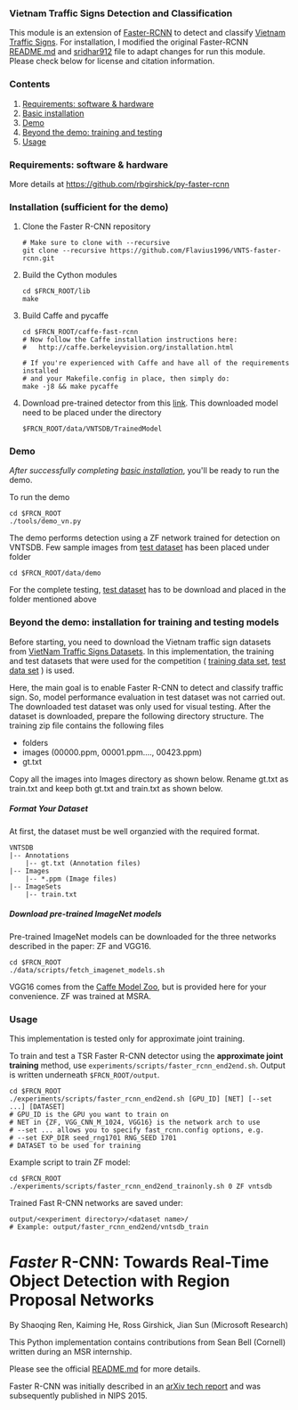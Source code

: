 ### Vietnam Traffic Signs Detection and Classification
This module is an extension of [Faster-RCNN](https://github.com/rbgirshick/py-faster-rcnn) to detect and classify [Vietnam Traffic Signs](https://drive.google.com/open?id=0B9hMAZTpHpyCclFwT2NFWTRYSjg).
For installation, I modified the original Faster-RCNN [README.md](https://github.com/rbgirshick/py-faster-rcnn/blob/master/README.md) and [sridhar912](https://github.com/sridhar912/tsr-py-faster-rcnn) file to adapt changes for run this module. Please check below for license and citation information.

### Contents
1. [Requirements: software & hardware](#requirements-software-hardware)
3. [Basic installation](#installation-sufficient-for-the-demo)
4. [Demo](#demo)
5. [Beyond the demo: training and testing](#beyond-the-demo-installation-for-training-and-testing-models)
6. [Usage](#usage)

### Requirements: software & hardware

More details at https://github.com/rbgirshick/py-faster-rcnn


### Installation (sufficient for the demo)

1. Clone the Faster R-CNN repository
    ```Shell
    # Make sure to clone with --recursive
    git clone --recursive https://github.com/Flavius1996/VNTS-faster-rcnn.git
    ```

2. Build the Cython modules
    ```Shell
    cd $FRCN_ROOT/lib
    make
    ```

3. Build Caffe and pycaffe
    ```Shell
    cd $FRCN_ROOT/caffe-fast-rcnn
    # Now follow the Caffe installation instructions here:
    #   http://caffe.berkeleyvision.org/installation.html

    # If you're experienced with Caffe and have all of the requirements installed
    # and your Makefile.config in place, then simply do:
    make -j8 && make pycaffe
    ```

4. Download pre-trained detector from this [link](https://drive.google.com/file/d/1pH9OkaiwzOmHrGBVwBBekmXKyRkqJwUm). This downloaded model need to be placed under the directory
	```Shell
	$FRCN_ROOT/data/VNTSDB/TrainedModel
	```
### Demo

*After successfully completing [basic installation](#installation-sufficient-for-the-demo)*, you'll be ready to run the demo.

To run the demo
```Shell
cd $FRCN_ROOT
./tools/demo_vn.py
```
The demo performs detection using a ZF network trained for detection on VNTSDB. Few sample images from [test dataset](https://drive.google.com/open?id=1b3TSfcyODeybJPoVLdwJALcz7JMPPlxx) has been placed under folder
```Shell
cd $FRCN_ROOT/data/demo
```
For the complete testing, [test dataset](https://drive.google.com/open?id=1b3TSfcyODeybJPoVLdwJALcz7JMPPlxx) has to be download and placed in the folder mentioned above

### Beyond the demo: installation for training and testing models

Before starting, you need to download the Vietnam traffic sign datasets from [VietNam Traffic Signs Datasets](https://drive.google.com/open?id=18Wm6viFtG7eScIxRw26Zn3gd5rhsmQ6R). In this implementation, the training and test datasets that were used for the competition ( [training data set](https://drive.google.com/open?id=1XU2jQrHc24KPelBf_C4LxBon1z3uPoUB), [test data set](https://drive.google.com/open?id=1b3TSfcyODeybJPoVLdwJALcz7JMPPlxx) ) is used.

Here, the main goal is to enable Faster R-CNN to detect and classify traffic sign. So, model performance evaluation in test dataset was not carried out. The downloaded test dataset was only used for visual testing. After the dataset is downloaded, prepare the following directory structure. The training zip file contains the following files
- folders
- images (00000.ppm, 00001.ppm...., 00423.ppm)
- gt.txt

Copy all the images into Images directory as shown below. Rename gt.txt as train.txt and keep both gt.txt and train.txt as shown below. 

##### Format Your Dataset
At first, the dataset must be well organzied with the required format.
```
VNTSDB
|-- Annotations
    |-- gt.txt (Annotation files)
|-- Images
    |-- *.ppm (Image files)
|-- ImageSets
    |-- train.txt
```

##### Download pre-trained ImageNet models

Pre-trained ImageNet models can be downloaded for the three networks described in the paper: ZF and VGG16.

```Shell
cd $FRCN_ROOT
./data/scripts/fetch_imagenet_models.sh
```
VGG16 comes from the [Caffe Model Zoo](https://github.com/BVLC/caffe/wiki/Model-Zoo), but is provided here for your convenience.
ZF was trained at MSRA.

### Usage
This implementation is tested only for approximate joint training.

To train and test a TSR Faster R-CNN detector using the **approximate joint training** method, use `experiments/scripts/faster_rcnn_end2end.sh`.
Output is written underneath `$FRCN_ROOT/output`.

```Shell
cd $FRCN_ROOT
./experiments/scripts/faster_rcnn_end2end.sh [GPU_ID] [NET] [--set ...] [DATASET]
# GPU_ID is the GPU you want to train on
# NET in {ZF, VGG_CNN_M_1024, VGG16} is the network arch to use
# --set ... allows you to specify fast_rcnn.config options, e.g.
# --set EXP_DIR seed_rng1701 RNG_SEED 1701
# DATASET to be used for training
```
Example script to train ZF model:
```Shell
cd $FRCN_ROOT
./experiments/scripts/faster_rcnn_end2end_trainonly.sh 0 ZF vntsdb
```
Trained Fast R-CNN networks are saved under:
```
output/<experiment directory>/<dataset name>/
# Example: output/faster_rcnn_end2end/vntsdb_train
```



# *Faster* R-CNN: Towards Real-Time Object Detection with Region Proposal Networks

By Shaoqing Ren, Kaiming He, Ross Girshick, Jian Sun (Microsoft Research)

This Python implementation contains contributions from Sean Bell (Cornell) written during an MSR internship.

Please see the official [README.md](https://github.com/ShaoqingRen/faster_rcnn/blob/master/README.md) for more details.

Faster R-CNN was initially described in an [arXiv tech report](http://arxiv.org/abs/1506.01497) and was subsequently published in NIPS 2015.


